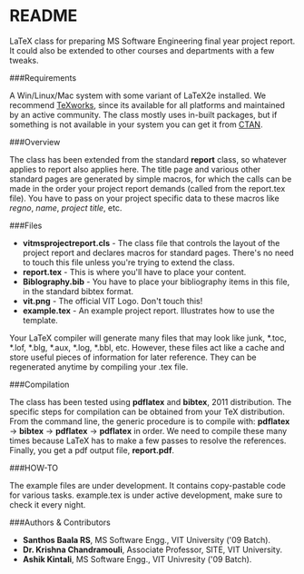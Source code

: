 README
======

LaTeX class for preparing MS Software Engineering final year project report. It could also be extended to other courses and departments with a few tweaks.

###Requirements

A Win/Linux/Mac system with some variant of LaTeX2e installed. We recommend [TeXworks](https://www.tug.org/texworks/), since its available for all platforms and maintained by an active community. The class mostly uses in-built packages, but if something is not available in your system you can get it from [CTAN](http://www.ctan.org).

###Overview

The class has been extended from the standard **report** class, so whatever applies to report also applies here. The title page and various other standard pages are generated by simple macros, for which the calls can be made in the order your project report demands (called from the report.tex file). You have to pass on your project specific data to these macros like *regno*, *name*, *project title*, etc.

###Files

- **vitmsprojectreport.cls** - The class file that controls the layout of the project report and declares macros for standard pages. There's no need to touch this file unless you're trying to extend the class.
- **report.tex** - This is where you'll have to place your content.
- **Biblography.bib** - You have to place your bibliography items in this file, in the standard bibtex format.
- **vit.png** - The official VIT Logo. Don't touch this!
- **example.tex** - An example project report. Illustrates how to use the template.

Your LaTeX compiler will generate many files that may look like junk, \*.toc, \*.lof, \*.blg, \*.aux, \*.log, \*.bbl, etc. However, these files act like a cache and store useful pieces of information for later reference. They can be regenerated anytime by compiling your .tex file.

###Compilation

The class has been tested using **pdflatex** and **bibtex**, 2011 distribution. The specific steps for compilation can be obtained from your TeX distribution. From the command line, the generic procedure is to compile with: **pdflatex** -> **bibtex** -> **pdflatex** -> **pdflatex** in order. We need to compile these many times because LaTeX has to make a few passes to resolve the references. Finally, you get a pdf output file, **report.pdf**.

###HOW-TO

The example files are under development. It contains copy-pastable code for various tasks. example.tex is under active development, make sure to check it every night.

###Authors & Contributors

- **Santhos Baala RS**, MS Software Engg., VIT University ('09 Batch). 
- **Dr. Krishna Chandramouli**, Associate Professor, SITE, VIT University.
- **Ashik Kintali**, MS Software Engg., VIT Univresity ('09 Batch).